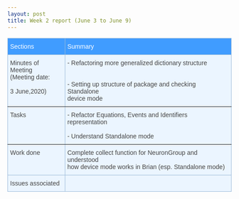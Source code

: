 ```yaml
---
layout: post
title: Week 2 report (June 3 to June 9)
---
```


<style type="text/css">
.tg  {border-collapse:collapse;border-color:#9ABAD9;border-spacing:0;}
.tg td{background-color:#EBF5FF;border-color:#9ABAD9;border-style:solid;border-width:1px;color:#444;
  font-family:Arial, sans-serif;font-size:14px;overflow:hidden;padding:10px 5px;word-break:normal;}
.tg th{background-color:#409cff;border-color:#9ABAD9;border-style:solid;border-width:1px;color:#fff;
  font-family:Arial, sans-serif;font-size:14px;font-weight:normal;overflow:hidden;padding:10px 5px;word-break:normal;}
.tg .tg-0pky{border-color:inherit;text-align:left;vertical-align:top}
.tg .tg-0lax{text-align:left;vertical-align:top}
</style>
<table class="tg">
<thead>
  <tr>
    <th class="tg-0pky">Sections</th>
    <th class="tg-0pky">Summary</th>
  </tr>
</thead>
<tbody>
  <tr>
    <td class="tg-0pky">Minutes of Meeting<br>(Meeting date: <br><br>3 June,2020)</td>
    <td class="tg-0pky">- Refactoring more generalized dictionary structure <br><br><br>- Setting up structure of package and checking Standalone<br>device mode<br></td>
  </tr>
  <tr>
    <td class="tg-0pky">Tasks</td>
    <td class="tg-0pky">- Refactor Equations, Events and Identifiers representation<br><br>- Understand Standalone mode</td>
  </tr>
  <tr>
    <td class="tg-0lax">Work done</td>
    <td class="tg-0lax">Complete collect function for NeuronGroup and understood<br>how device mode works in Brian (esp. Standalone mode)<br></td>
  </tr>
  <tr>
    <td class="tg-0lax">Issues associated</td>
    <td class="tg-0lax"><a href="https://github.com/brian-team/brian2tools/issues/25"></a></td>
  </tr>
</tbody>
</table>